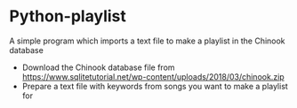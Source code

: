 # Python-playlist
A simple program which imports a text file to make a playlist in the Chinook database

- Download the Chinook database file from https://www.sqlitetutorial.net/wp-content/uploads/2018/03/chinook.zip
- Prepare a text file with keywords from songs you want to make a playlist for

